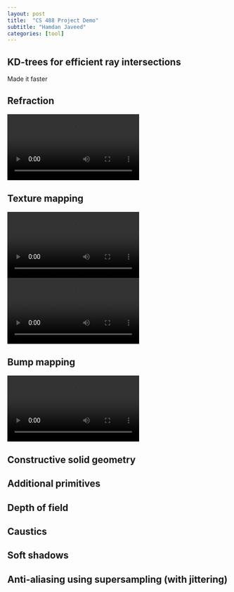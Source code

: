```yaml
---
layout: post
title:  "CS 488 Project Demo"
subtitle: "Hamdan Javeed"
categories: [tool]
---
```


## KD-trees for efficient ray intersections
Made it faster

## Refraction
<video src="assets/refraction_balls.webm" type="video/webm" loop autoplay></video>

## Texture mapping
<video src="assets/texture_sphere.webm" type="video/webm" loop autoplay></video>
<video src="assets/texture.webm" type="video/webm" loop autoplay></video>

## Bump mapping
<video id="cube_bump" src="assets/cube_bump.webm" type="video/webm" loop autoplay onended="var v = document.getElementById('cube_bump'); v.playbackRate = -v.playbackRate; v.play();"></video>

## Constructive solid geometry
## Additional primitives
## Depth of field
## Caustics
## Soft shadows
## Anti-aliasing using supersampling (with jittering)